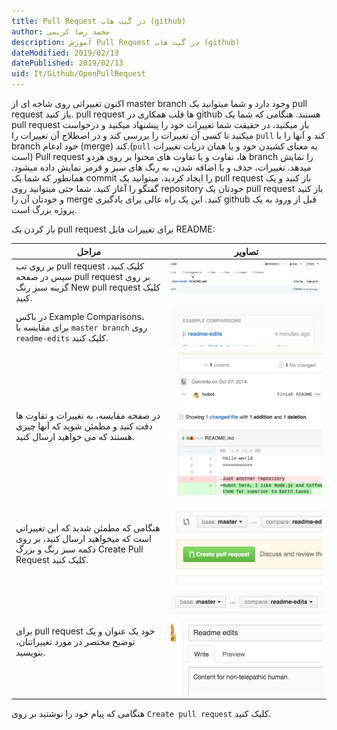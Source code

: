 ```yaml
---
title: Pull Request در گیت هاب (github)  
author: محمد رضا کریمی  
description: آموزش Pull Request در گیت هاب (github)  
dateModified: 2019/02/13  
datePublished: 2019/02/13  
uid: It/Github/OpenPullRequest  
---
```


اکنون تغییراتی روی شاخه ای از master branch وجود دارد و شما میتوانید یک pull request باز کنید.
pull request ها قلب همکاری در github هستند.
هنگامی که شما یک pull request باز میکنید، در حقیقت شما تغییرات خود را پیشنهاد میکنید و درخواست میکنید تا کسی آن تغییرات را بررسی کند و در اصطلاح آن تغییرات را `pull` کند و آنها را با branch خود ادغام (merge) کند.(`pull` به معنای کشیدن خود و یا همان دریات تغییرات است)
Pull request ها، تفاوت و یا تفاوت های محتوا بر روی هردو branch را نمایش میدهد. تغییرات، حذف و یا اضافه شدن، به رنگ های سبز و قرمز نمایش داده میشود.
همانطور که شما یک commit را ایجاد کردید، میتوانید یک pull request باز کنید و یک گفتگو را آغاز کنید.
شما حتی میتوانید روی repository خودتان یک pull request باز کنید و خودتان آن را merge کنید. این یک راه عالی برای یادگیری github قبل از ورود به یک پروژه بزرگ است.

باز کردن یک pull request برای تغییرات فابل README:

مراحل | تصاویر
---- | ----
بر روی تب pull request کلیک کنید، سپس در صفحه pull request بر روی گزینه سبز رنگ New pull request کلیک کنید. | ![باز کردن pull request](./OpenPullRequest/pr-tab.gif)
در باکس Example Comparisons، برای مقایسه با `master branch` روی `readme-edits` کلیک کنید. | ![انتخاب branch](./OpenPullRequest/pick-branch.png)
در صفحه مقایسه، به تغییرات و تفاوت ها دقت کنید و مطمئن شوید که آنها چیزی هستند که می خواهید ارسال کنید. | ![مقایسه تفاوت ها](./OpenPullRequest/diff.png)
هنگامی که مطمئن شدید که این تغییراتی است که میخواهید ارسال کنید، بر روی دکمه سبز رنگ و بزرگ Create Pull Request کلیک کنید. | ![ارسال pull request](./OpenPullRequest/create-pr.png)
برای pull request خود یک عنوان و یک توضیح مختصر در مورد تغییراتتان، بنویسید. | ![عنوان و توضیح pull request](./OpenPullRequest/pr-form.png)


هنگامی که پیام خود را نوشتید بر روی `Create pull request` کلیک کنید.
